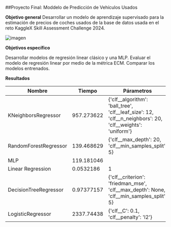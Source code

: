 ##Proyecto Final: Moddelo de Predicción de Vehículos Usados

**Objetivo  general**
Desarrollar un modelo de aprendizaje supervisado para la estimación de precios de coches usados de la base de datos usada en el reto KaggleX Skill Assessment Challenge 2024.

![imagen](https://github.com/user-attachments/assets/37965309-17a1-48a8-a3b1-62f938bad980)

**Objetivos específico**

Desarrollar modelos de regresión linear clásico y una MLP.
Evaluar el modelo de regresión linear por medio de la métrica ECM.
Comparar los modelos entrenados.

**Resultados**

| Nombre                | Tiempo      | Párametros                                                                                 | MSE_error  |
|-----------------------|-------------|-------------------------------------------------------------------------------------------|------------|
| KNeighborsRegressor   | 957.273622  | {'clf__algorithm': 'ball_tree', 'clf__leaf_size': 12, 'clf__n_neighbors': 20, 'clf__weights': 'uniform'} | 198361907  |
| RandomForestRegressor | 139.468629  | {'clf__max_depth': 20, 'clf__min_samples_split': 5}                                        | 207304527  |
| MLP                   | 119.181046  |                                                                                           | 226121647  |
| Linear Regression     | 0.0532186   | 1                                                                                         | 226915527  |
| DecisionTreeRegressor | 0.97377157  | {'clf__criterion': 'friedman_mse', 'clf__max_depth': None, 'clf__min_samples_split': 5}    | 232297417  |
| LogisticRegressor     | 2337.74438  | {'clf__C': 0.1, 'clf__penalty': 'l2'}                                                     | 307414507  |
